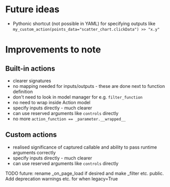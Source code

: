 # Future ideas

* Pythonic shortcut (not possible in YAML) for specifying outputs like `my_custom_action(points_data="scatter_chart.clickData") >> "x.y"`

# Improvements to note


## Built-in actions
* clearer signatures
* no mapping needed for inputs/outputs - these are done next to function definition
* don't need to look in model manager for e.g. `filter_function`
* no need to wrap inside Action model
* specify inputs directly - much clearer
* can use reserved arguments like `controls` directly
* no more `action_function == _parameter.__wrapped__`

## Custom actions
* realised significance of captured callable and ability to pass runtime arguments correctly
* specify inputs directly - much clearer
* can use reserved arguments like `controls` directly
 

TODO future: rename _on_page_load if desired and make _filter etc. public.
Add deprecation warnings etc. for when legacy=True